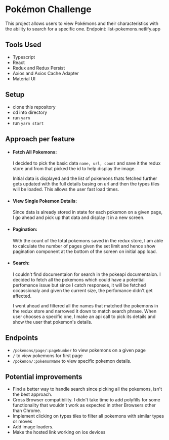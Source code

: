 
# Pokémon Challenge

This project allows users to view Pokémons and their characteristics with the ability to search for a specific one.
Endpoint: list-pokemons.netlify.app

## Tools Used
- Typescript
- React
- Redux and Redux Persist
- Axios and Axios Cache Adapter
- Material UI

## Setup
- clone this repository
- cd into directory
- run `yarn`
- run  `yarn start`

## Approach per feature
- #### Fetch All Pokemons:

    I decided to pick the basic data `name, url, count` and save it the redux store and from that picked the id to help display the image.

    Initial data is displayed and the list of pokemons thats fetched further gets updated with the full details basing on url and then the types tiles will be loaded. This allows the user fast load times.

- #### View Single Pokemon Details:

    Since data is already stored in state for each pokemon on a given page, I go ahead and pick up that data and display it in a new screen.

- #### Pagination:

    With the count of the total pokemons saved in the redux store, I am able to calculate the number of pages given the set limit and hence show pagination component at the bottom of the screen on initial app load.

- #### Search:
   
   I couldn't find documentaion for search in the pokeapi documentaion. I decided to fetch all the pokemons which could have a potential perfomance issue but since I catch responses, it will be fetched occassionaly and given the current size, the perfomance didn't get affected.

   I went ahead and filtered all the names that matched the pokemons in the redux store and narrowed it down to match search phrase. When user chooses a specific one, I make an api call to pick its details and show the user that pokemon's details.

## Endpoints
- `/pokemons/page/:pageNumber` to view pokemons on a given page
- `/` to view pokemons for first page
- `/pokemon/:pokemonName` to view specific pokemon details.

## Potential improvements
- Find a better way to handle search since picking all the pokemons, isn't the best approach.
- Cross Browser compatibility. I didn't take time to add polyfills for some functionality that wouldn't work as expected in other Browsers other than Chrome.
- Implement clicking on types tiles to filter all pokemons with similar types or moves
- Add image loaders.
- Make the hosted link working on ios devices
